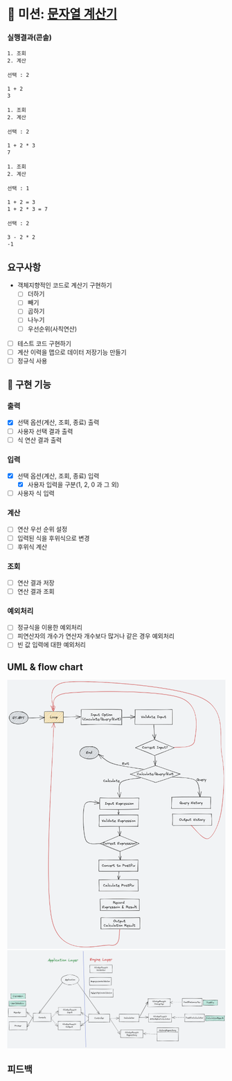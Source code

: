 # 🔢 미션: [문자열 계산기](README_original.md)

### 실행결과(콘솔)
```
1. 조회
2. 계산

선택 : 2

1 + 2
3

1. 조회
2. 계산

선택 : 2

1 + 2 * 3
7

1. 조회
2. 계산

선택 : 1

1 + 2 = 3
1 + 2 * 3 = 7

선택 : 2

3 - 2 * 2
-1
```

## 요구사항 

- 객체지향적인 코드로 계산기 구현하기
    - [ ]  더하기
    - [ ]  빼기
    - [ ]  곱하기
    - [ ]  나누기
    - [ ]  우선순위(사칙연산)
- [ ]  테스트 코드 구현하기
- [ ]  계산 이력을 맵으로 데이터 저장기능 만들기
- [ ] 정규식 사용

## 🔧 구현 기능

### 출력
- [x] 선택 옵션(계산, 조회, 종료) 출력
- [ ] 사용자 선택 결과 출력
- [ ] 식 연산 결과 출력

### 입력
- [x] 선택 옵션(계산, 조회, 종료) 입력
  - [x] 사용자 입력을 구분(1, 2, 0 과 그 외)
- [ ] 사용자 식 입력

### 계산
- [ ] 연산 우선 순위 설정
- [ ] 입력된 식을 후위식으로 변경
- [ ] 후위식 계산 

### 조회 
- [ ] 연산 결과 저장
- [ ] 연산 결과 조회 

### 예외처리
- [ ] 정규식을 이용한 예외처리
- [ ] 피연산자의 개수가 연산자 개수보다 많거나 같은 경우 예외처리
- [ ] 빈 값 입력에 대한 예외처리

## UML & flow chart
![img.png](img_flowchart.png)
![img_1.png](img_UML.png)

## 피드백


